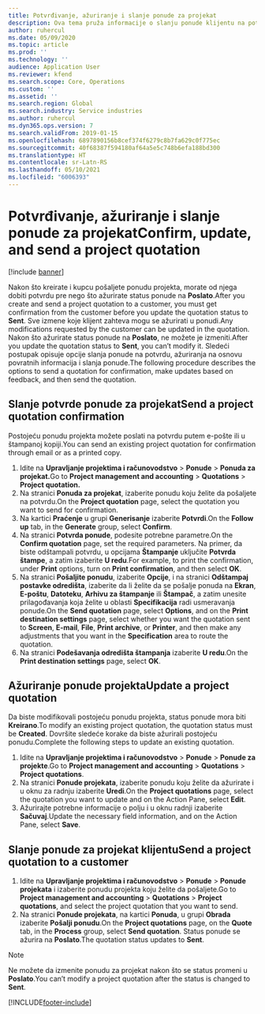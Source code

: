 ```yaml
---
title: Potvrđivanje, ažuriranje i slanje ponude za projekat
description: Ova tema pruža informacije o slanju ponude klijentu na potvrdu, modifikovanju na osnovu povratnih informacija i ponovnom slanju ponude.
author: ruhercul
ms.date: 05/09/2020
ms.topic: article
ms.prod: ''
ms.technology: ''
audience: Application User
ms.reviewer: kfend
ms.search.scope: Core, Operations
ms.custom: ''
ms.assetid: ''
ms.search.region: Global
ms.search.industry: Service industries
ms.author: ruhercul
ms.dyn365.ops.version: 7
ms.search.validFrom: 2019-01-15
ms.openlocfilehash: 6897890156b8cef374f6279c8b7fa629c0f775ec
ms.sourcegitcommit: 40f68387f594180af64a5e5c748b6efa188bd300
ms.translationtype: HT
ms.contentlocale: sr-Latn-RS
ms.lasthandoff: 05/10/2021
ms.locfileid: "6006393"
---
```

# <a name="confirm-update-and-send-a-project-quotation"></a><span data-ttu-id="1cf03-103">Potvrđivanje, ažuriranje i slanje ponude za projekat</span><span class="sxs-lookup"><span data-stu-id="1cf03-103">Confirm, update, and send a project quotation</span></span>

[!include [banner](../includes/banner.md)]

<span data-ttu-id="1cf03-104">Nakon što kreirate i kupcu pošaljete ponudu projekta, morate od njega dobiti potvrdu pre nego što ažurirate status ponude na **Poslato**.</span><span class="sxs-lookup"><span data-stu-id="1cf03-104">After you create and send a project quotation to a customer, you must get confirmation from the customer before you update the quotation status to **Sent**.</span></span> <span data-ttu-id="1cf03-105">Sve izmene koje klijent zahteva mogu se ažurirati u ponudi.</span><span class="sxs-lookup"><span data-stu-id="1cf03-105">Any modifications requested by the customer can be updated in the quotation.</span></span> <span data-ttu-id="1cf03-106">Nakon što ažurirate status ponude na **Poslato**, ne možete je izmeniti.</span><span class="sxs-lookup"><span data-stu-id="1cf03-106">After you update the quotation status to **Sent**, you can’t modify it.</span></span> <span data-ttu-id="1cf03-107">Sledeći postupak opisuje opcije slanja ponude na potvrdu, ažuriranja na osnovu povratnih informacija i slanja ponude.</span><span class="sxs-lookup"><span data-stu-id="1cf03-107">The following procedure describes the options to send a quotation for confirmation, make updates based on feedback, and then send the quotation.</span></span>

## <a name="send-a-project-quotation-confirmation"></a><span data-ttu-id="1cf03-108">Slanje potvrde ponude za projekat</span><span class="sxs-lookup"><span data-stu-id="1cf03-108">Send a project quotation confirmation</span></span>  

<span data-ttu-id="1cf03-109">Postojeću ponudu projekta možete poslati na potvrdu putem e-pošte ili u štampanoj kopiji.</span><span class="sxs-lookup"><span data-stu-id="1cf03-109">You can send an existing project quotation for confirmation through email or as a printed copy.</span></span> 

1. <span data-ttu-id="1cf03-110">Idite na **Upravljanje projektima i računovodstvo** > **Ponude** > **Ponuda za projekat.**</span><span class="sxs-lookup"><span data-stu-id="1cf03-110">Go to **Project management and accounting** > **Quotations** > **Project quotation.**</span></span> 
2. <span data-ttu-id="1cf03-111">Na stranici **Ponuda za projekat**, izaberite ponudu koju želite da pošaljete na potvrdu.</span><span class="sxs-lookup"><span data-stu-id="1cf03-111">On the **Project quotation** page, select the quotation you want to send for confirmation.</span></span> 
3. <span data-ttu-id="1cf03-112">Na kartici **Praćenje** u grupi **Generisanje** izaberite **Potvrdi**.</span><span class="sxs-lookup"><span data-stu-id="1cf03-112">On the **Follow up** tab, in the **Generate** group, select **Confirm**.</span></span> 
4. <span data-ttu-id="1cf03-113">Na stranici **Potvrda ponude**, podesite potrebne parametre.</span><span class="sxs-lookup"><span data-stu-id="1cf03-113">On the **Confirm quotation** page, set the required parameters.</span></span> <span data-ttu-id="1cf03-114">Na primer, da biste odštampali potvrdu, u opcijama **Štampanje** uključite **Potvrda štampe**, a zatim izaberite **U redu**.</span><span class="sxs-lookup"><span data-stu-id="1cf03-114">For example, to print the confirmation, under **Print** options, turn on **Print confirmation**, and then select **OK**.</span></span>
5. <span data-ttu-id="1cf03-115">Na stranici **Pošaljite ponudu**, izaberite **Opcije**, i na stranici **Odštampaj postavke odredišta**, izaberite da li želite da se pošalje ponuda na **Ekran**, **E-poštu**, **Datoteku**, **Arhivu za štampanje** ili **Štampač**, a zatim unesite prilagođavanja koja želite u oblasti **Specifikacija** radi usmeravanja ponude.</span><span class="sxs-lookup"><span data-stu-id="1cf03-115">On the **Send quotation** page, select **Options**, and on the **Print destination settings** page, select whether you want the quotation sent to **Screen**, **E-mail**, **File**, **Print archive**, or **Printer**, and then make any adjustments that you want in the **Specification** area to route the quotation.</span></span>
6. <span data-ttu-id="1cf03-116">Na stranici **Podešavanja odredišta štampanja** izaberite **U redu**.</span><span class="sxs-lookup"><span data-stu-id="1cf03-116">On the **Print destination settings** page, select **OK**.</span></span>  

## <a name="update-a-project-quotation"></a><span data-ttu-id="1cf03-117">Ažuriranje ponude projekta</span><span class="sxs-lookup"><span data-stu-id="1cf03-117">Update a project quotation</span></span>

<span data-ttu-id="1cf03-118">Da biste modifikovali postojeću ponudu projekta, status ponude mora biti **Kreirano**.</span><span class="sxs-lookup"><span data-stu-id="1cf03-118">To modify an existing project quotation, the quotation status must be **Created**.</span></span> <span data-ttu-id="1cf03-119">Dovršite sledeće korake da biste ažurirali postojeću ponudu.</span><span class="sxs-lookup"><span data-stu-id="1cf03-119">Complete the following steps to update an existing quotation.</span></span> 

1. <span data-ttu-id="1cf03-120">Idite na **Upravljanje projektima i računovodstvo** > **Ponude** > **Ponude za projekte**.</span><span class="sxs-lookup"><span data-stu-id="1cf03-120">Go to **Project management and accounting** > **Quotations** > **Project quotations**.</span></span>
2. <span data-ttu-id="1cf03-121">Na stranici **Ponude projekata**, izaberite ponudu koju želite da ažurirate i u oknu za radnju izaberite **Uredi**.</span><span class="sxs-lookup"><span data-stu-id="1cf03-121">On the **Project quotations** page, select the quotation you want to update and on the Action Pane, select **Edit**.</span></span>
3. <span data-ttu-id="1cf03-122">Ažurirajte potrebne informacije o polju i u oknu radnji izaberite **Sačuvaj**.</span><span class="sxs-lookup"><span data-stu-id="1cf03-122">Update the necessary field information, and on the Action Pane, select **Save**.</span></span>  

## <a name="send-a-project-quotation-to-a-customer"></a><span data-ttu-id="1cf03-123">Slanje ponude za projekat klijentu</span><span class="sxs-lookup"><span data-stu-id="1cf03-123">Send a project quotation to a customer</span></span> 

1. <span data-ttu-id="1cf03-124">Idite na **Upravljanje projektima i računovodstvo** > **Ponude** > **Ponude projekata** i izaberite ponudu projekta koju želite da pošaljete.</span><span class="sxs-lookup"><span data-stu-id="1cf03-124">Go to **Project management and accounting** > **Quotations** > **Project quotations**, and select the project quotation that you want to send.</span></span>
2. <span data-ttu-id="1cf03-125">Na stranici **Ponude projekata**, na kartici **Ponuda**, u grupi **Obrada** izaberite **Pošalji ponudu**.</span><span class="sxs-lookup"><span data-stu-id="1cf03-125">On the **Project quotations** page, on the **Quote** tab, in the **Process** group, select **Send quotation**.</span></span> <span data-ttu-id="1cf03-126">Status ponude se ažurira na **Poslato**.</span><span class="sxs-lookup"><span data-stu-id="1cf03-126">The quotation status updates to **Sent**.</span></span>

> [!NOTE]
> <span data-ttu-id="1cf03-127">Ne možete da izmenite ponudu za projekat nakon što se status promeni u **Poslato**.</span><span class="sxs-lookup"><span data-stu-id="1cf03-127">You can’t modify a project quotation after the status is changed to **Sent**.</span></span>


[!INCLUDE[footer-include](../includes/footer-banner.md)]